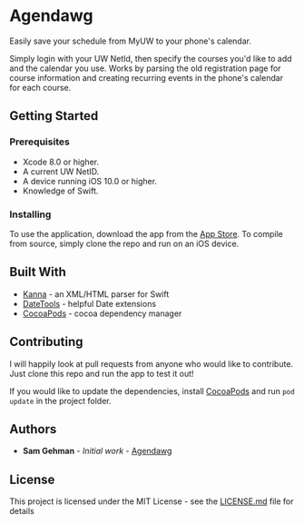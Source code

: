 # Agendawg

Easily save your schedule from MyUW to your phone's calendar.

Simply login with your UW NetId, then specify the courses you'd like to add and the calendar you use. 
Works by parsing the old registration page for course information and creating recurring events in the phone's calendar for each course.

## Getting Started

### Prerequisites

- Xcode 8.0 or higher.
- A current UW NetID.
- A device running iOS 10.0 or higher.
- Knowledge of Swift.

### Installing

To use the application, download the app from the [App Store](https://itunes.apple.com/us/app/agendawg/id1278616484?mt=8).
To compile from source, simply clone the repo and run on an iOS device.

## Built With

* [Kanna](https://github.com/tid-kijyun/Kanna) - an XML/HTML parser for Swift
* [DateTools](https://github.com/MatthewYork/DateTools) - helpful Date extensions
* [CocoaPods](https://cocoapods.org/) - cocoa dependency manager

## Contributing

I will happily look at pull requests from anyone who would like to contribute.
Just clone this repo and run the app to test it out! 

If you would like to update the dependencies, install [CocoaPods](https://cocoapods.org/) and run `pod update` in the project folder.
 
## Authors

* **Sam Gehman** - *Initial work* - [Agendawg](https://github.com/thesamuel/agendawg)

## License

This project is licensed under the MIT License - see the [LICENSE.md](LICENSE.md) file for details
